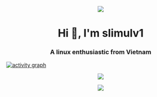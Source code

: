 <p align="center">
  <a href="https://count.getloli.com/"><img src="https://count.getloli.com/get/@:slimulv1"></a>
</p>

<h1 align="center">Hi 👋, I'm slimulv1</h1>
<h3 align="center">A linux enthusiastic from Vietnam</h3>

[![activity graph](https://github-readme-activity-graph.vercel.app/graph?username=slimulv1&theme=github-dark-dimmed&custom_title=slimulv1%20Activity%20Graph&hide_border=true)](https://github.com/ashutosh00710/github-readme-activity-graph)
<p align="center">
  <img src="https://spotify-github-profile.vercel.app/api/view?uid=ox8j4b18recq7zrlig89bwg8m&cover_image=true&theme=novatorem&show_offline=true&background_color=121212&interchange=false&bar_color=53b14f&bar_color_cover=false">
</p>

<p align="center">
  <img src="https://spotify-recently-played-readme.vercel.app/api?user=ox8j4b18recq7zrlig89bwg8m&count=5">
</p>


